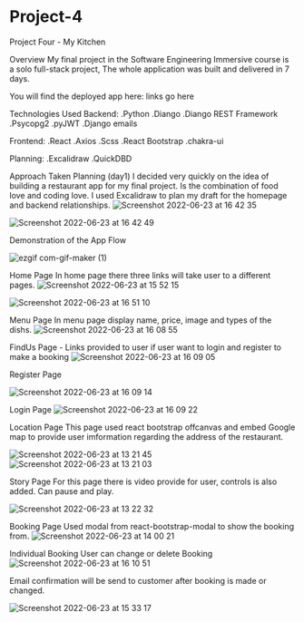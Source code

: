 # Project-4
Project Four - My Kitchen 

Overview
My final project in the Software Engineering Immersive course is a solo full-stack project, The whole application was built and delivered in 7 days.

You will find the deployed app here: links go here

Technologies Used
Backend:
.Python
.Diango
.Diango REST Framework
.Psycopg2
.pyJWT
.Django emails

Frontend:
.React
.Axios
.Scss
.React Bootstrap
.chakra-ui

Planning:
.Excalidraw 
.QuickDBD

Approach Taken
Planning (day1)
I decided very quickly on the idea of building a restaurant app for my final project. Is the combination of food love and coding love. I used Excalidraw to plan my draft for the homepage and backend relationships. 
![Screenshot 2022-06-23 at 16 42 35](https://user-images.githubusercontent.com/100864042/175339847-aa9f8930-205c-4bc6-a116-bb367a1cd7f3.png)

![Screenshot 2022-06-23 at 16 42 49](https://user-images.githubusercontent.com/100864042/175339868-5bbc547b-22d3-44c5-ba53-65f388534cd9.png)






Demonstration of the App Flow 

![ezgif com-gif-maker (1)](https://user-images.githubusercontent.com/100864042/175339241-560ddf7a-d10f-4b86-9f55-00958b229145.gif)



Home Page 
In home page there three links will take user to a different  pages.
![Screenshot 2022-06-23 at 15 52 15](https://user-images.githubusercontent.com/100864042/175341505-c2d1f7bd-e182-4df4-a10e-cc72f756af19.png)

![Screenshot 2022-06-23 at 16 51 10](https://user-images.githubusercontent.com/100864042/175341595-0aa3e07c-6d08-4dbd-a115-559095147451.png)


Menu Page 
In menu page display  name, price, image and types of the dishs.
![Screenshot 2022-06-23 at 16 08 55](https://user-images.githubusercontent.com/100864042/175341959-245b9e31-1374-4f4f-bb81-d4ac216e0e1f.png)


FindUs Page - Links provided to user if user want to login and register to make a booking
![Screenshot 2022-06-23 at 16 09 05](https://user-images.githubusercontent.com/100864042/175342152-448d09b0-f357-40f5-af9f-830e16d11367.png)


Register Page

![Screenshot 2022-06-23 at 16 09 14](https://user-images.githubusercontent.com/100864042/175342219-f7293ff1-4870-4476-805e-de50628bf07d.png)

Login Page
![Screenshot 2022-06-23 at 16 09 22](https://user-images.githubusercontent.com/100864042/175342320-d193055e-7e25-4b41-b7f7-19884082ba1c.png)




Location Page
This page used react bootstrap offcanvas and embed Google map  to provide user imformation regarding the address of the restaurant. 

![Screenshot 2022-06-23 at 13 21 45](https://user-images.githubusercontent.com/100864042/175342338-182b9fa4-164c-45ec-9b11-e71a7a28bce4.png)
![Screenshot 2022-06-23 at 13 21 03](https://user-images.githubusercontent.com/100864042/175342350-ce92a051-7288-4153-a6d2-b4f9f612d9ca.png)





Story Page
For this page there is video provide for user, controls is also added. Can pause and play.

![Screenshot 2022-06-23 at 13 22 32](https://user-images.githubusercontent.com/100864042/175342362-090d2239-eaf0-4b77-a89d-fcd01e2a5b06.png)



Booking Page 
Used modal from react-bootstrap-modal to show the booking from. 
![Screenshot 2022-06-23 at 14 00 21](https://user-images.githubusercontent.com/100864042/175342408-8cc6cf3f-23f0-40cc-9c11-34cb16aad7d8.png)





Individual Booking 
User can change or delete Booking
![Screenshot 2022-06-23 at 16 10 51](https://user-images.githubusercontent.com/100864042/175342455-5caa3e35-5c40-4a16-a032-6d88137e42af.png)

Email confirmation will be send to customer after booking is made or changed.

![Screenshot 2022-06-23 at 15 33 17](https://user-images.githubusercontent.com/100864042/175342726-185449c5-7a75-4a84-9f75-1bf24a89bfb4.png)


